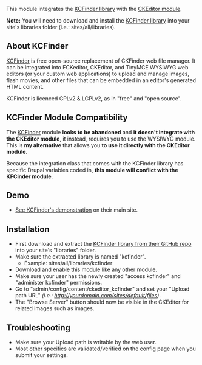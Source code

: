 This module integrates the [KCFinder library](http://kcfinder.sunhater.com/) with the [CKEditor module](https://www.drupal.org/project/ckeditor).

__Note:__ You will need to download and install the [KCFinder library](http://kcfinder.sunhater.com/download) into your site's libraries folder (i.e.: sites/all/libraries).

## About KCFinder
[KCFinder](http://kcfinder.sunhater.com/) is free open-source replacement of CKFinder web file manager.
It can be integrated into FCKeditor, CKEditor, and TinyMCE WYSIWYG web editors (or your custom web applications)
to upload and manage images, flash movies, and other files that can be embedded in an editor's generated HTML content.

KCFinder is licenced GPLv2 & LGPLv2, as in "free" and "open source".


## KCFinder Module Compatibility

The [KCFinder](https://www.drupal.org/project/kcfinder) module __looks to be abandoned__ and __it doesn't integrate with the CKEditor module__, it instead, requires you to use the
WYSIWYG module. This is __my alternative__ that allows you __to use it directly with the CKEditor module__.

Because the integration class that comes with the KCFinder library has specific Drupal variables coded in,
__this module will conflict with the KFCinder module__.

## Demo
 * [See KCFinder's demonstration](http://kcfinder.sunhater.com/) on their main site.

## Installation

 * First download and extract the [KCFinder library from their GitHub repo](https://github.com/sunhater/kcfinder/releases) into your site's "libraries" folder.
 * Make sure the extracted library is named "kcfinder".
   * Example: sites/all/libraries/kcfinder
 * Download and enable this module like any other module.
 * Make sure your user has the newly created "access kcfinder" and "administer kcfinder" permissions.
 * Go to "admin/config/content/ckeditor_kcfinder" and set your "Upload path URL" _(i.e.: http://yourdomain.com/sites/default/files)_.
 * The "Browse Server" button should now be visible in the CKEditor for related images such as images.

## Troubleshooting
 * Make sure your Upload path is writable by the web user.
 * Most other specifics are validated/verified on the config page when you submit your settings.

